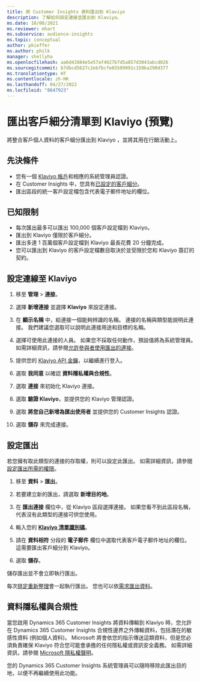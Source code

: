 ```yaml
---
title: 將 Customer Insights 資料匯出到 Klaviyo
description: 了解如何設定連接並匯出到 Klaviyo。
ms.date: 10/08/2021
ms.reviewer: mhart
ms.subservice: audience-insights
ms.topic: conceptual
author: pkieffer
ms.author: philk
manager: shellyha
ms.openlocfilehash: aa6d43884e5e57af4627b7d5a857d3043abcd026
ms.sourcegitcommit: b7dbcd5627c2ebfbcfe65589991c159ba290d377
ms.translationtype: HT
ms.contentlocale: zh-HK
ms.lasthandoff: 04/27/2022
ms.locfileid: "8647923"
---
```

# <a name="export-segment-lists-to-klaviyo-preview"></a>匯出客戶細分清單到 Klaviyo (預覽)

將整合客戶個人資料的客戶細分匯出到 Klaviyo ，並將其用在行銷活動上。

## <a name="prerequisites"></a>先決條件

-   您有一個 [Klaviyo 帳戶](https://www.klaviyo.com/)和相應的系統管理員認證。
-   在 Customer Insights 中，您具有[已設定的客戶細分](segments.md)。
-   匯出區段的統一客戶設定檔包含代表電子郵件地址的欄位。

## <a name="known-limitations"></a>已知限制

- 每次匯出最多可以匯出 100,000 個客戶設定檔到 Klaviyo。
- 匯出到 Klaviyo 僅限於客戶細分。
- 匯出多達 1 百萬個客戶設定檔到 Klaviyo 最長花費 20 分鐘完成。 
- 您可以匯出到 Klaviyo 的客戶設定檔數目取決於並受限於您和 Klaviyo 簽訂的契約。

## <a name="set-up-connection-to-klaviyo"></a>設定連線至 Klaviyo

1. 移至 **管理** > **連接**。

1. 選擇 **新增連接** 並選擇 **Klaviyo** 來設定連接。

1. 在 **顯示名稱** 中，給連接一個能夠辨識的名稱。 連接的名稱與類型能說明此連接。 我們建議您選取可以說明此連接用途和目標的名稱。

1. 選擇可使用此連接的人員。 如果您不採取任何動作，預設值將為系統管理員。 如需詳細資訊，請參閱[允許參與者使用匯出的連接](connections.md#allow-contributors-to-use-a-connection-for-exports)。

1. 提供您的 [Klaviyo API 金鑰](https://help.klaviyo.com/hc/articles/115005062267-How-to-Manage-Your-Account-s-API-Keys)，以繼續進行登入。 

1. 選取 **我同意** 以確認 **資料隱私權與合規性**。

1. 選取 **連接** 來初始化 Klaviyo 連接。

1. 選取 **驗證 Klaviyo**，並提供您的 Klaviyo 管理認證。

1. 選取 **將您自己新增為匯出使用者** 並提供您的 Customer Insights 認證。

1. 選取 **儲存** 來完成連接。

## <a name="configure-an-export"></a>設定匯出

若您擁有取此類型的連接的存取權，則可以設定此匯出。 如需詳細資訊，請參閱[設定匯出所需的權限](export-destinations.md#set-up-a-new-export)。

1. 移至 **資料** > **匯出**。

1. 若要建立新的匯出，請選取 **新增目的地**。

1. 在 **匯出連接** 欄位中，從 Klaviyo 區段選擇連接。 如果您看不到此區段名稱，代表沒有此類型的連接可供您使用。

1. 輸入您的 [**Klaviyo 清單識別碼**](https://help.klaviyo.com/hc/articles/115005078647-How-to-Find-a-List-ID)。     

3. 請在 **資料相符** 分段的 **電子郵件** 欄位中選取代表客戶電子郵件地址的欄位。 這需要匯出客戶細分到 Klaviyo。

1. 選取 **儲存**。

儲存匯出並不會立即執行匯出。

每次[排定重新整理](system.md#schedule-tab)會一起執行匯出。 您也可以依[需求匯出資料](export-destinations.md#run-exports-on-demand)。 


## <a name="data-privacy-and-compliance"></a>資料隱私權與合規性

當您啟用 Dynamics 365 Customer Insights 將資料傳輸到 Klaviyo 時，您允許在 Dynamics 365 Customer Insights 合規性邊界之外傳輸資料，包括潛在的敏感性資料 (例如個人資料)。 Microsoft 將會依您的指示傳送這類資料，但是您必須負責確保 Klaviyo 符合您可能會承擔的任何隱私權或資訊安全義務。 如需詳細資訊，請參閱 [Microsoft 隱私權聲明](https://go.microsoft.com/fwlink/?linkid=396732)。

您的 Dynamics 365 Customer Insights 系統管理員可以隨時移除此匯出目的地，以便不再繼續使用此功能。
